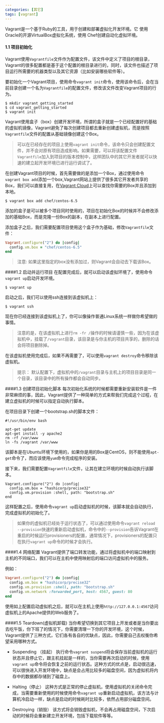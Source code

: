 ```yaml
---
categories: [其它]
tags: [vagrant]
---
```


Vagrant是一个基于Ruby的工具，用于创建和部署虚拟化开发环境。它 使用Oracle的开源VirtualBox虚拟化系统，使用 Chef创建自动化虚拟环境。

#### 1.1 项目初始化

Vagrant使用`Vagrantfile`文件作为配置文件，该文件中定义了项目的根目录，Vagrant的很多配置都是基于这个配置的根目录进行的，同时，该文件也描述了项目运行所需要的机器类型以及其它资源（比如安装哪些软件等）。

要初始化一个Vagrant项目，使用命令`vagrant init`命令，使用该命令后，会在当前目录创建一个名为`Vagrantfile`的配置文件，修改该文件改变Vagrant项目的行为。

```shell
$ mkdir vagrant_getting_started
$ cd vagrant_getting_started
$ vagrant init
```

<!--more-->

Vagrant使用盒子（box）创建开发环境，所谓的盒子就是一个已经配置好的基础的虚拟机镜像，Vagrant避免了每次创建项目都去重新创建虚拟机，而是按照`Vagrantfile`文件的配置从基础镜像创建这个Box。

> 可以在已经存在的项目上使用`vagrant init`命令，该命令只会创建配置文件，并不会对原有项目造成影响。如果需要，可以将该配置文件`Vagrantfile`加入到项目的版本控制中，这样团队中的其它开发者就可以快速的建立起开发环境已进行运行调试了。

在创建Vagrant项目的时候，首先需要做的是添加一个Box，通过使用命令`vagrant box add`添加一个box,Vagrant网站上提供了很多其它开发者共享的Box，我们可以直接复用，在[Vagrant Cloud](https://vagrantcloud.com/)上可以查找你需要的Box并且添加到本地。

```shell
$ vagrant box add chef/centos-6.5
```

添加的盒子是可以被多个项目同时使用的，项目在初始化Box的时候并不会修改添加的基础Box，而是克隆一份Box的副本，在副本上进行配置。

添加盒子之后，我们需要配置项目使用这个盒子作为基础，修改`Vagrantfile`文件：

```ruby
Vagrant.configure("2") do |config|
  config.vm.box = "chef/centos-6.5"
end
```
> 注意: 如果这里指定的box没有添加过，则Vagrant会自动去下载该Box。

####1.2 启动并运行项目
在配置完成后，就可以启动该虚拟环境了，使用命令`vagrant up`启动开发环境。

```shell
$ vagrant up
```

启动之后，我们可以使用ssh连接到该虚拟机上：

```shell
$ vagrant ssh
```

现在你已经连接到该虚拟机上了，你可以像操作普通Linux系统一样做你希望做的事情。

> 注意的是，在该虚拟机上进行`rm -fr /`操作的时候请谨慎一些，因为在该虚拟机中，挂载了`/vagrant`目录，该目录是与你主机的项目共享的，删除的话会将项目删除掉。

在该虚拟机使用完成后，如果不再需要了，可以使用`vagrant destroy`命令移除该虚拟机。

> 提示： 默认配置下，虚拟机中的`/vagrant`目录与主机上的项目目录是同一个目录，该目录中的所有操作都会自动同步。

####1.3 创建项目初始化脚本
每次初始化系统的时候都需要重新安装软件是一件非常麻烦的事，因此，Vagrant提供了一种简单的方式来帮我们完成这个过程，在建立虚拟机的时候可以指定自动执行脚本。

在项目目录下创建一个bootstrap.sh的脚本文件：
```shell
#!/usr/bin/env bash

apt-get update
apt-get install -y apache2
rm -rf /var/www
ln -fs /vagrant /var/www
```

该脚本是在Ubuntu环境下使用的，如果你是用的Box是CentOS，则不能使用`apt-get`命令了，而应该使用`yum`命令完成程序的安装。

接下来，我们需要配置`Vagrantfile`文件，让其在建立环境的时候自动执行该脚本。
```shell
Vagrant.configure("2") do |config|
  config.vm.box = "hashicorp/precise32"
  config.vm.provision :shell, path: "bootstrap.sh"
end
```

这样配置之后，使用命令`vagrant up`启动虚拟机的时候，该脚本就会自动执行，完成虚拟机的初始化了。

> 如果你的虚拟机已经处于运行状态了，可以通过使用命令`vagrant reload --provision`快速的重新启动虚拟机，命令中的`--provision`告诉Vagrant在重启的时候运行provisioners的配置，通常情况下，provisioners的配置只在执行`vagrant up`命令的时候才会执行。

####1.4 网络配置
Vagrant提供了端口转发功能，通过将虚拟机中的端口映射到主机的不同端口，我们可以在主机中使用映射后的端口访问虚拟机中的服务。

例如：
```ruby
Vagrant.configure("2") do |config|
  config.vm.box = "hashicorp/precise32"
  config.vm.provision :shell, path: "bootstrap.sh"
  config.vm.network :forwarded_port, host: 4567, guest: 80
end
```
使用如上配置启动虚拟机之后，就可以在主机上使用`http://127.0.0.1:4567`访问虚拟机上的Apache提供的Web服务了。


####1.5 Teardown(虚拟机卸载)
当你希望切换到其它项目上开发或者是当你要出去吃午饭，你下班了的情况下，你需要清理一下你的开发环境，这个时候，Vagrant提供了三种方式，它们各有各自的优缺点，因此，你需要自己去权衡你希望采用哪种方式。

- Suspending （挂起）
	执行命令`vagrant suspend`将会保存当前虚拟机的运行状态并且停止它，跟主机挂起是一样的，当你需要再次启动的时候，使用`vagrant up`命令将会恢复之前的运行状态。这种方式的优点是，启动很迅速，可以很快进入开发环境中，缺点是会占用比较多的磁盘空间，因为虚拟机将内存中的数据都存储到了磁盘上。

- Halting（停止）
	这种方式是正常的停止虚拟机，使用虚拟机的关闭命令完成，当需要重新使用的时候使用命令`vagrant up`重新启动虚拟机，该方法与计算机冷启动一样，缺点是启动的时候耗时比较多，依然占用部分磁盘空间。

- Destroying（销毁）
	该方式将会销毁虚拟机，不会再占用磁盘空间，下次启动的时候将会重新建立开发环境，包括下载软件等等。

